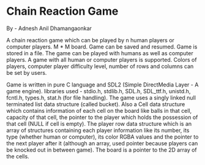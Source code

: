 # Chain Reaction Game
By - Adnesh Anil Dhamangaonkar

A chain reaction game which can be played by n human players or computer players. M * M board.
Game can be saved and resumed. Game is stored in a file.
The game can be played with humans as well as computer players. A game with all human or computer players is supported. Colors of players, computer player difficulty level, number of rows and columns can be set by users.

Game is written in pure C language and SDL2 (Simple DirectMedia Layer - A game engine). libraries used - stdio.h, stdlib.h, SDL.h, SDL_ttf.h, unistd.h, fcntl.h, types.h, stat.h (for file handling). The game uses a singly linked null terminated list data structure (called bucket). Also a Cell data structure which contains information of each cell on the board like balls in that cell, capacity of that cell, the pointer to the player which holds the possession of that cell (NULL if cell is empty). The player row data structure which is an array of structures containing each player information like its number, its type (whether human or computer), its color RGBA values and the pointer to the next player after it (although an array, used pointer because players can be knocked out in between game). The board is a pointer to the 2D array of the cells.
